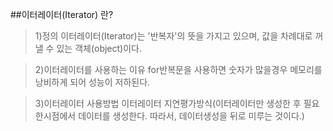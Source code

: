 ##이터레이터(Iterator) 란?

>1)정의
   이터레이터(Iterator)는 '반복자'의 뜻을 가지고 있으며, 값을 차례대로 꺼낼 수 있는 객체(object)이다.


>2)이터레이터를 사용하는 이유
   for반복문을 사용하면 숫자가 많을경우 메모리를 낭비하게 되어 성능이 저하된다.

>3)이터레이터 사용방법
   이터레이터 지연평가방식(이터레이터만 생성한 후 필요한시점에서 데이터를 생성한다. 따라서, 데이터생성을 뒤로 미루는 것이다.)
